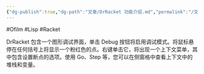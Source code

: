 ```yaml
---
{"dg-publish":true,"dg-path":"文章/DrRacket 功能介绍.md","permalink":"/文章/DrRacket 功能介绍/","dgEnableSearch":"true","created":"2022-06-21T15:45:15.000+08:00","updated":"2023-11-20T14:02:42.000+08:00"}
---
```


#Ofilm #Lisp #Racket 

DrRacket 包含一个图形调试界面，单击 Debug 按钮将启用调试模式。将鼠标悬停在任何括号上将显示一个粉红色的点。右键单击它，将出现一个上下文菜单，其中包含设置断点的选项。使用 Go、Step 等，您可以在侧窗格中查看上下文中的堆栈和变量。